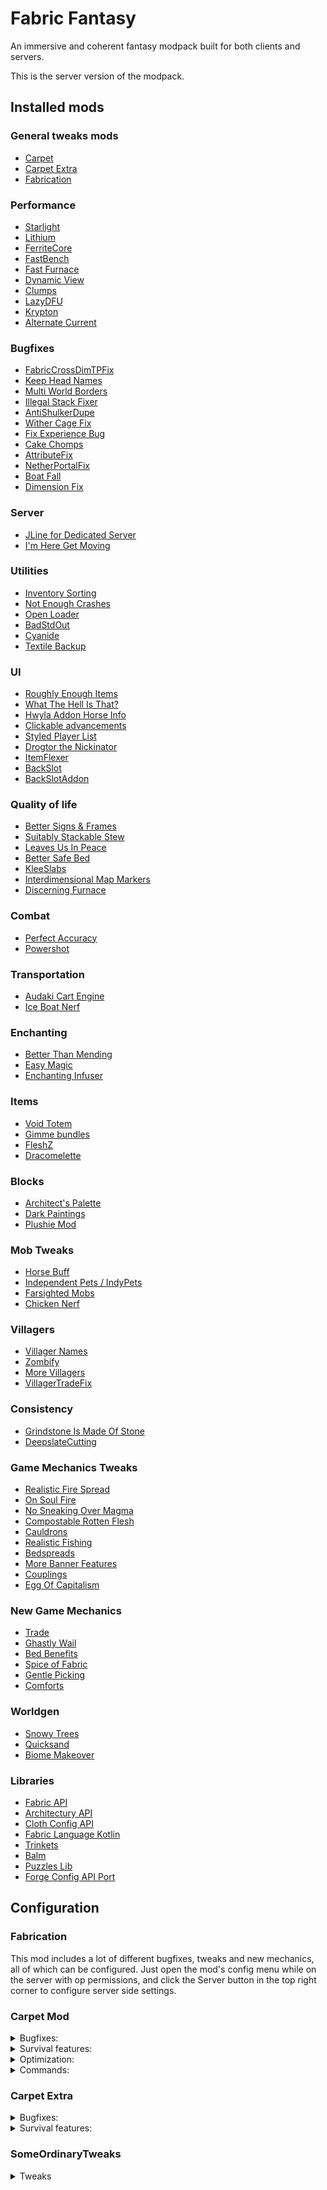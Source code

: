 # Fabric Fantasy
An immersive and coherent fantasy modpack built for both clients and servers.

This is the server version of the modpack.

## Installed mods
### General tweaks mods
- [Carpet](https://www.curseforge.com/minecraft/mc-mods/carpet)
- [Carpet Extra](https://www.curseforge.com/minecraft/mc-mods/carpet-extra)
- [Fabrication](https://www.curseforge.com/minecraft/mc-mods/fabrication)

### Performance
- [Starlight](https://www.curseforge.com/minecraft/mc-mods/starlight)
- [Lithium](https://www.curseforge.com/minecraft/mc-mods/lithium)
- [FerriteCore](https://www.curseforge.com/minecraft/mc-mods/ferritecore-fabric)
- [FastBench](https://www.curseforge.com/minecraft/mc-mods/fastbench-for-fabric)
- [Fast Furnace](https://www.curseforge.com/minecraft/mc-mods/fast-furnace-for-fabric)
- [Dynamic View](https://www.curseforge.com/minecraft/mc-mods/dynamic-view)
- [Clumps](https://www.curseforge.com/minecraft/mc-mods/clumps)
- [LazyDFU](https://www.curseforge.com/minecraft/mc-mods/lazydfu)
- [Krypton](https://www.curseforge.com/minecraft/mc-mods/krypton)
- [Alternate Current](https://www.curseforge.com/minecraft/mc-mods/alternate-current)

### Bugfixes
- [FabricCrossDimTPFix](https://modrinth.com/mod/fabriccrossdimtpfix)
- [Keep Head Names](https://www.curseforge.com/minecraft/mc-mods/keepheadnames)
- [Multi World Borders](https://modrinth.com/mod/worldborderfix)
- [Illegal Stack Fixer](https://www.curseforge.com/minecraft/mc-mods/illegal-stack-fixer)
- [AntiShulkerDupe](https://modrinth.com/mod/antishulkerdupe/versions)
- [Wither Cage Fix](https://www.curseforge.com/minecraft/mc-mods/wither-cage-fix)
- [Fix Experience Bug](https://www.curseforge.com/minecraft/mc-mods/fix-experience-bug)
- [Cake Chomps](https://www.curseforge.com/minecraft/mc-mods/cake-chomps-fabric)
- [AttributeFix](https://www.curseforge.com/minecraft/mc-mods/attributefix)
- [NetherPortalFix](https://www.curseforge.com/minecraft/mc-mods/netherportalfix-fabric)
- [Boat Fall](https://modrinth.com/mod/boat-fall)
- [Dimension Fix](https://www.curseforge.com/minecraft/mc-mods/dimension-fix-some-forge-patches-ported)

### Server
- [JLine for Dedicated Server](https://www.curseforge.com/minecraft/mc-mods/jline-for-minecraft-dedicated-server)
- [I'm Here Get Moving](https://modrinth.com/mod/ihgm)

### Utilities
- [Inventory Sorting](https://www.curseforge.com/minecraft/mc-mods/inventory-sorting)
- [Not Enough Crashes](https://www.curseforge.com/minecraft/mc-mods/not-enough-crashes)
- [Open Loader](https://www.curseforge.com/minecraft/mc-mods/open-loader)
- [BadStdOut](https://www.curseforge.com/minecraft/mc-mods/badstdout)
- [Cyanide](https://www.curseforge.com/minecraft/mc-mods/cyanide-fabric)
- [Textile Backup](https://www.curseforge.com/minecraft/mc-mods/textile-backup)

### UI
- [Roughly Enough Items](https://www.curseforge.com/minecraft/mc-mods/roughly-enough-items)
- [What The Hell Is That?](https://www.curseforge.com/minecraft/mc-mods/wthit)
- [Hwyla Addon Horse Info](https://www.curseforge.com/minecraft/mc-mods/hwyla-addon-horse-info)
- [Clickable advancements](https://www.curseforge.com/minecraft/mc-mods/clickable-advancements)
- [Styled Player List](https://www.curseforge.com/minecraft/mc-mods/styled-player-list)
- [Drogtor the Nickinator](https://www.curseforge.com/minecraft/mc-mods/drogtor)
- [ItemFlexer](https://www.curseforge.com/minecraft/mc-mods/itemflexer)
- [BackSlot](https://www.curseforge.com/minecraft/mc-mods/backslot)
- [BackSlotAddon](https://www.curseforge.com/minecraft/mc-mods/backslotaddon)

### Quality of life
- [Better Signs & Frames](https://www.curseforge.com/minecraft/mc-mods/better-signs-and-frames)
- [Suitably Stackable Stew](https://www.curseforge.com/minecraft/mc-mods/suitably-stackable-stew)
- [Leaves Us In Peace](https://www.curseforge.com/minecraft/mc-mods/leaves-us-in-peace)
- [Better Safe Bed](https://www.curseforge.com/minecraft/mc-mods/better-safe-bed)
- [KleeSlabs](https://www.curseforge.com/minecraft/mc-mods/kleeslabs-fabric)
- [Interdimensional Map Markers](https://www.curseforge.com/minecraft/mc-mods/interdimensional-map-markers)
- [Discerning Furnace](https://www.curseforge.com/minecraft/mc-mods/discerning-furnace)

### Combat
- [Perfect Accuracy](https://www.curseforge.com/minecraft/mc-mods/perfect-accuracy)
- [Powershot](https://www.curseforge.com/minecraft/mc-mods/powershot)

### Transportation
- [Audaki Cart Engine](https://www.curseforge.com/minecraft/mc-mods/audaki-cart-engine)
- [Ice Boat Nerf](https://www.curseforge.com/minecraft/mc-mods/ice-boat-nerf)

### Enchanting
- [Better Than Mending](https://www.curseforge.com/minecraft/mc-mods/better-than-mending)
- [Easy Magic](https://www.curseforge.com/minecraft/mc-mods/easy-magic-fabric)
- [Enchanting Infuser](https://www.curseforge.com/minecraft/mc-mods/enchanting-infuser-fabric)

### Items
- [Void Totem](https://www.curseforge.com/minecraft/mc-mods/voidtotem-fabric)
- [Gimme bundles](https://www.curseforge.com/minecraft/mc-mods/gimme-bundles)
- [FleshZ](https://www.curseforge.com/minecraft/mc-mods/fleshz)
- [Dracomelette](https://www.curseforge.com/minecraft/mc-mods/dracomelette)

### Blocks
- [Architect's Palette](https://www.curseforge.com/minecraft/mc-mods/architects-palette-fabric)
- [Dark Paintings](https://www.curseforge.com/minecraft/mc-mods/dark-paintings)
- [Plushie Mod](https://www.curseforge.com/minecraft/mc-mods/plushie-mod)

### Mob Tweaks
- [Horse Buff](https://modrinth.com/mod/horsebuff)
- [Independent Pets / IndyPets](https://www.curseforge.com/minecraft/mc-mods/indypets)
- [Farsighted Mobs](https://www.curseforge.com/minecraft/mc-mods/farsighted-mobs)
- [Chicken Nerf](https://www.curseforge.com/minecraft/mc-mods/chicken-nerf)

### Villagers
- [Villager Names](https://www.curseforge.com/minecraft/mc-mods/villager-names-fabric)
- [Zombify](https://modrinth.com/mod/zombify)
- [More Villagers](https://www.curseforge.com/minecraft/mc-mods/more-villagers-fabric)
- [VillagerTradeFix](https://www.curseforge.com/minecraft/mc-mods/villagertradefix)

### Consistency
- [Grindstone Is Made Of Stone](https://modrinth.com/mod/grindstone-is-made-of-stone)
- [DeepslateCutting](https://www.curseforge.com/minecraft/mc-mods/deepslatecutting)

### Game Mechanics Tweaks
- [Realistic Fire Spread](https://www.curseforge.com/minecraft/mc-mods/realistic-fire-spread)
- [On Soul Fire](https://www.curseforge.com/minecraft/mc-mods/on-soul-fire)
- [No Sneaking Over Magma](https://www.curseforge.com/minecraft/mc-mods/no-sneaking-over-magma)
- [Compostable Rotten Flesh](https://www.curseforge.com/minecraft/mc-mods/compostable-rotten-flesh)
- [Cauldrons](https://www.curseforge.com/minecraft/mc-mods/cauldrons)
- [Realistic Fishing](https://modrinth.com/mod/fishing)
- [Bedspreads](https://www.curseforge.com/minecraft/mc-mods/bedspreads-fabric)
- [More Banner Features](https://www.curseforge.com/minecraft/mc-mods/more-banner-features)
- [Couplings](https://www.curseforge.com/minecraft/mc-mods/couplings)
- [Egg Of Capitalism](https://www.curseforge.com/minecraft/mc-mods/egg-of-capitalism)

### New Game Mechanics
- [Trade](https://www.curseforge.com/minecraft/mc-mods/trade)
- [Ghastly Wail](https://www.curseforge.com/minecraft/mc-mods/ghastly-wail)
- [Bed Benefits](https://www.curseforge.com/minecraft/mc-mods/bed-benefits-fabric)
- [Spice of Fabric](https://www.curseforge.com/minecraft/mc-mods/spice-of-fabric)
- [Gentle Picking](https://www.curseforge.com/minecraft/mc-mods/gentle-picking)
- [Comforts](https://www.curseforge.com/minecraft/mc-mods/comforts-fabric)

### Worldgen
- [Snowy Trees](https://modrinth.com/mod/snowy-trees)
- [Quicksand](https://www.curseforge.com/minecraft/mc-mods/quicksand-fabric)
- [Biome Makeover](https://www.curseforge.com/minecraft/mc-mods/biome-makeover)

### Libraries
- [Fabric API](https://www.curseforge.com/minecraft/mc-mods/fabric-api)
- [Architectury API](https://www.curseforge.com/minecraft/mc-mods/architectury-fabric)
- [Cloth Config API](https://www.curseforge.com/minecraft/mc-mods/cloth-config)
- [Fabric Language Kotlin](https://www.curseforge.com/minecraft/mc-mods/fabric-language-kotlin/)
- [Trinkets](https://www.curseforge.com/minecraft/mc-mods/trinkets-fabric)
- [Balm](https://www.curseforge.com/minecraft/mc-mods/balm-fabric)
- [Puzzles Lib](https://www.curseforge.com/minecraft/mc-mods/puzzles-lib-fabric)
- [Forge Config API Port](https://www.curseforge.com/minecraft/mc-mods/forge-config-api-port-fabric)

## Configuration
### Fabrication
This mod includes a lot of different bugfixes, tweaks and new mechanics, all of
which can be configured. Just open the mod's config menu while on the server with
op permissions, and click the Server button in the top right corner to configure
server side settings.

### Carpet Mod
<details>
  <summary>Bugfixes:</summary>

  - leadFix true
  - ctrlQCraftingFix true
  - updateSuppressionCrashFix true
  - lightningKillsDropsFix true
  - placementRotationFix true
</details>

<details>
  <summary>Survival features:</summary>

  - silverFishDropGravel true
  - persistentParrots true
  - huskSpawningInTemples true
  - shulkerSpawningInEndCities true
  - piglinsSpawningInBastions true
  - stackableShulkerBoxes true
  - renewableCoral true
  - renewableDeepslate true
  - renewableBlackstone true
  - renewableSponges true
  - missingTools true
  - movableAmethyst true
  - chainStone true
  - desertShrubs true
</details>

<details>
  <summary>Optimization:</summary>

  - lagFreeSpawning true
  - optimizedTNT true
</details>

<details>
  <summary>Commands:</summary>

  - commandLog false
  - cleanLogs true
</details>

### Carpet Extra
<details>
  <summary>Bugfixes:</summary>

  - repeaterPriorityFix true
  - reloadSuffocationFix true
  - doubleRetraction true
  - hopperMinecart8gtCooldown true
  - hopperMinecartItemTransfer true
</details>

<details>
  <summary>Survival features:</summary>

  - chickenShearing true
  - emptyShulkerBoxStackAlways true
  - renewableIce true
  - renewableLava true
  - renewableEndstone true
  - renewableSand true
  - enderPearlChunkLoading true
  - accurateBlockPlacement true
  - betterBonemeal true
  - clericsFarmWarts true
  - blazeMeal true
  - dispensersPlayRecords true
  - dispensersUseCauldrons true
</details>

### SomeOrdinaryTweaks
<details>
  <summary>Tweaks</summary>

  - invisibleShield: true
  - betterHorseHUD: true
  - hideTutorialToasts: true
  - hideRecipeUnlockToasts: true
  - deathCordsClipBoardButton: true
  - doNotPlantEdiblesIfHungry: true

  All other tweaks are disabled by default.
</details>
